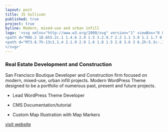 ```yaml
---
layout: post
title: JS Sullivan
published: true
project: true
byline: Modern, mixed-use and urban infill 
logo: '<svg xmlns="http://www.w3.org/2000/svg" version="1" viewBox="0 0 253.3 45.1">
<path d="M46.2 18.6h5.2c.1 1.4.6 2.4 1.5 3.2.9.7 2.2 1.1 3.9 1.1 1.7 0 3.1-.3 4-.8 1-.6 1.5-1.3 1.5-2.3 0-1-.3-1.7-1.1-2.2-.7-.5-2.1-.9-4.4-1.4-4.1-.9-6.8-1.9-8.2-3-1.4-1.1-2.1-2.7-2.1-4.9 0-2.5.9-4.5 2.7-6C50 1.6 51 1.1 52.1.7H39.5v18c0 2.7-.7 4.7-2.1 6.1-1.4 1.4-3.5 2-6.3 2-3 0-5.2-.7-6.5-2.3-1.4-1.5-2-3.8-1.9-7V16h5.2v1.6c-.1 1.6.2 2.8.7 3.6.5.8 1.3 1.2 2.5 1.2 1.1 0 1.9-.3 2.3-.8.5-.6.7-1.5.7-2.8V.8H0v26.1h52.7c-1.4-.4-2.6-1-3.6-1.8-1.8-1.5-2.8-3.7-2.9-6.5z" class="st0"/>
<path d="M73.8.7h-13c1.1.4 2.1.9 2.9 1.6 1.8 1.5 2.8 3.6 3 6.2h-5.3c-.1-1.2-.6-2.2-1.6-2.9-1-.7-2.3-1.1-3.9-1.1-1.4 0-2.4.3-3.2.9-.8.6-1.2 1.4-1.2 2.5 0 .8.4 1.4 1.2 1.8.8.4 2.5.9 5.1 1.5 3.8.8 6.3 1.8 7.6 2.9 1.3 1.1 1.9 2.8 1.9 5.3 0 2.4-1 4.4-2.9 5.8-1 .7-2.2 1.3-3.5 1.6h12.8V.7zM94.8 8.3c-.1-1.2-.6-2.2-1.6-2.9-1-.7-2.2-1.1-3.8-1.1-1.4 0-2.4.3-3.2.9-.8.6-1.1 1.4-1.1 2.5 0 .8.4 1.4 1.2 1.8.8.4 2.5.9 5 1.5 3.7.8 6.2 1.8 7.4 2.9 1.2 1.1 1.9 2.8 1.9 5.2 0 2.4-.9 4.3-2.8 5.7-1.9 1.4-4.4 2.1-7.6 2.1-3.2 0-5.7-.7-7.6-2.2-1.8-1.5-2.8-3.6-2.9-6.4h5.1c.1 1.4.6 2.4 1.5 3.1.9.7 2.2 1.1 3.9 1.1 1.7 0 3-.3 4-.8 1-.6 1.4-1.3 1.4-2.3 0-1-.3-1.7-1-2.1-.7-.5-2.1-.9-4.3-1.4-4-.9-6.7-1.9-8.1-2.9-1.4-1-2-2.7-2-4.9 0-2.5.9-4.4 2.7-5.9C84.6.7 87 0 90 0c2.8 0 5.2.8 7 2.3 1.8 1.5 2.8 3.5 3 6.1h-5.2zM125.1 16.6c0 3.6-.8 6.3-2.4 7.9-1.6 1.6-4.2 2.4-7.9 2.4-3.5 0-6.1-.8-7.7-2.5-1.7-1.7-2.5-4.3-2.5-7.8V.7H109.9v16c0 1.8.4 3.2 1.2 4.1.8.9 2.1 1.4 3.7 1.4 1.8 0 3-.4 3.8-1.3.8-.8 1.1-2.2 1.1-4.2V.7h5.4v15.9zM130.3 26.1V.7H135.6v20.9h12.6v4.5zM151.9 26.1V.7H157.2v20.9h12.7v4.5zM173.2.7H178.5v25.4H173.2zM181.4.7H187.1l5.6 19.4L198.2.7h5.5l-8.6 25.4H190zM213.7 16.6h6.8l-3.4-10.2-3.4 10.2zm.4-15.9h6.2l9 25.5h-5.6L222 21h-9.7l-1.7 5.2h-5.5l9-25.5zM237.4 26.1h-5V.7h5.6l10.2 17.9V.7h5v25.4H247.9L237.4 7.8zM28.5 34.8v7.8h1.1c1.1 0 1.8-.1 2.3-.4.5-.2.9-.7 1.2-1.2.3-.6.5-1.3.5-2.1 0-1.3-.4-2.3-1.1-3-.7-.6-1.7-1-3.2-1h-.8zm-2.3-2.3H29c1.8 0 3.1.2 4 .7.9.4 1.6 1.2 2.2 2.2.6 1 .8 2.2.8 3.5 0 .9-.2 1.8-.5 2.6s-.7 1.5-1.3 2c-.6.5-1.2.9-1.8 1.1-.6.2-1.8.3-3.4.3h-2.8V32.5zM49.3 32.5H56v2.3h-4.4V37H56v2.3h-4.4v3.2H56v2.3h-6.7zM68.4 32.5h2.4l3.1 8.8 3.1-8.8h2.4L75 44.8h-2.3zM92.4 32.5h6.8v2.3h-4.4V37h4.4v2.3h-4.4v3.2h4.4v2.3h-6.8zM112.5 32.5h2.3v10.1h3.4v2.2h-5.7zM136.9 34.5c-1.1 0-2.1.4-2.9 1.2-.8.8-1.2 1.8-1.2 3 0 1.4.5 2.4 1.5 3.2.8.6 1.6.9 2.6.9 1.1 0 2.1-.4 2.8-1.2.8-.8 1.2-1.8 1.2-3s-.4-2.2-1.2-3c-.7-.7-1.7-1.1-2.8-1.1m0-2.3c1.7 0 3.2.6 4.5 1.9 1.3 1.3 1.9 2.8 1.9 4.6 0 1.8-.6 3.3-1.9 4.6-1.2 1.2-2.7 1.9-4.5 1.9-1.8 0-3.4-.6-4.6-1.9-1.2-1.3-1.8-2.8-1.8-4.6 0-1.2.3-2.3.9-3.2.6-1 1.4-1.8 2.3-2.3 1-.7 2.1-1 3.2-1M159 37.3h.7c.6 0 1 0 1.2-.1.2-.1.4-.2.5-.4.1-.2.2-.4.2-.7 0-.5-.2-.8-.6-1-.3-.2-.8-.2-1.5-.2h-.5v2.4zm-2.4-4.8h2.5c1.3 0 2.3.1 2.9.4.6.2 1.1.7 1.4 1.2.3.6.5 1.2.5 2 0 .9-.2 1.6-.7 2.1-.5.6-1.1 1-1.8 1.2-.5.1-1.3.2-2.5.2v5.2h-2.3V32.5zM178.6 32.5h2.2l2.9 8.6 2.9-8.6h2.2l2.1 12.3h-2.3l-1.3-7.7-2.6 7.7h-2.1l-2.5-7.7-1.4 7.7h-2.3zM203.9 32.5h6.7v2.3h-4.4V37h4.4v2.3h-4.4v3.2h4.4v2.3h-6.7zM223.9 32.5h2.3l5.2 8.1v-8.1h2.4v12.3h-2.3l-5.2-8v8h-2.4zM246.5 32.5h6.8v2.3h-2.2v10h-2.4v-10h-2.2z" class="st0"/>
</svg>'
---
```


### Real Estate Development and Construction

San Francisco Boutique Developer and Construction firm focused on modern, mixed-use, urban infill projects. Modern WordPress Theme designed to be a portfolio of numerous past, present and future projects. 

* Lead WordPress Theme Developer

* CMS Documentation/tutorial

* Custom Map Illustration with Map Markers

<div class="entry__screensnap entry__screensnap--half">
<img src="{{ site.url }}/images/JSS-desktop-menuoverlay.min.png" alt="" title=""><img src="{{ site.url }}/images/JSS-desktop-website.min.png" alt="" title="">	
</div>

<div class="entry__screensnap entry__screensnap--half">
<img src="{{ site.url }}/images/JSS-mobile-property.min.png" alt="" title=""><div class="screensnap__caption"><a class="grad--jss" href="http://js-sullivan.com" target="_blank">visit website</a></div>
</div>





